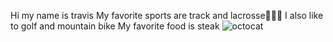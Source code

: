 Hi my name is travis
My favorite sports are track and lacrosse🥍🥇🏃
I also like to golf and mountain bike
My favorite food is steak
![octocat](https://github.com/user-attachments/assets/0edc4a6e-f05c-492d-9c88-cd6797bf0e59)
